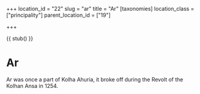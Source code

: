 +++
location_id = "22"
slug = "ar"
title = "Ar"
[taxonomies]
location_class = ["principality"]
parent_location_id = ["19"]

+++

{{ stub() }}

# Ar

Ar was once a part of Kolha Ahuria, it broke off during the Revolt of the Kolhan Ansa
in 1254.